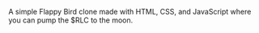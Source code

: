A simple Flappy Bird clone made with HTML, CSS, and JavaScript where you can pump the $RLC to the moon.
